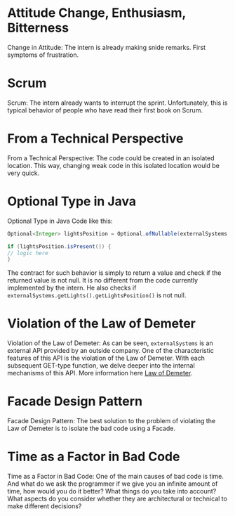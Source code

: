 # Attitude Change, Enthusiasm, Bitterness

Change in Attitude: The intern is already making snide remarks. First symptoms of frustration.

# Scrum

Scrum: The intern already wants to interrupt the sprint. Unfortunately, this is typical behavior of people who have read their first book on Scrum.

# From a Technical Perspective

From a Technical Perspective: The code could be created in an isolated location. This way, changing weak code in this isolated location would be very quick.

# Optional Type in Java

Optional Type in Java Code like this:

```java
Optional<Integer> lightsPosition = Optional.ofNullable(externalSystems.getLights().getLightsPosition());

if (lightsPosition.isPresent()) {
// logic here
}
```

The contract for such behavior is simply to return a value and check if the returned value is not null. It is no different from the code currently implemented by the intern. He also checks if `externalSystems.getLights().getLightsPosition()` is not null.

# Violation of the Law of Demeter

Violation of the Law of Demeter: As can be seen, `externalSystems` is an external API provided by an outside company. One of the characteristic features of this API is the violation of the Law of Demeter. With each subsequent GET-type function, we delve deeper into the internal mechanisms of this API. More information here [Law of Demeter](https://en.wikipedia.org/wiki/Law_of_Demeter).

# Facade Design Pattern

Facade Design Pattern: The best solution to the problem of violating the Law of Demeter is to isolate the bad code using a Facade.

# Time as a Factor in Bad Code

Time as a Factor in Bad Code: One of the main causes of bad code is time. And what do we ask the programmer if we give you an infinite amount of time, how would you do it better? What things do you take into account? What aspects do you consider whether they are architectural or technical to make different decisions?